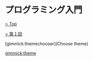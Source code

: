 # プログラミング入門

[> Top](../../)

[> 第１回](../)

[gimmick:themechooser](Choose theme)

[gimmick:theme](cerulean)

